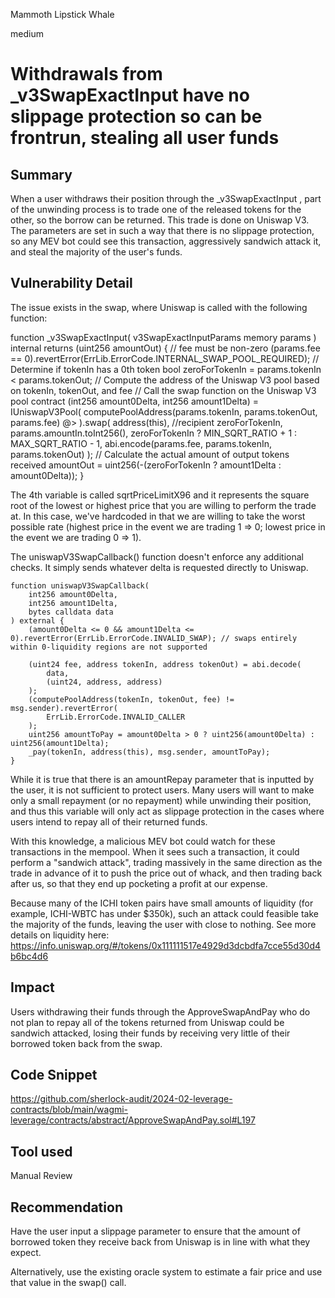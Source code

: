 Mammoth Lipstick Whale

medium

# Withdrawals from _v3SwapExactInput have no slippage protection so can be frontrun, stealing all user funds

## Summary
When a user withdraws their position through the _v3SwapExactInput , part of the unwinding process is to trade one of the released tokens for the other, so the borrow can be returned. This trade is done on Uniswap V3. The parameters are set in such a way that there is no slippage protection, so any MEV bot could see this transaction, aggressively sandwich attack it, and steal the majority of the user's funds.

## Vulnerability Detail

 
The issue exists in the swap, where Uniswap is called with the following function:

 function _v3SwapExactInput(
        v3SwapExactInputParams memory params
    ) internal returns (uint256 amountOut) {
        // fee must be non-zero
        (params.fee == 0).revertError(ErrLib.ErrorCode.INTERNAL_SWAP_POOL_REQUIRED);
        // Determine if tokenIn has a 0th token
        bool zeroForTokenIn = params.tokenIn < params.tokenOut;
        // Compute the address of the Uniswap V3 pool based on tokenIn, tokenOut, and fee
        // Call the swap function on the Uniswap V3 pool contract
        (int256 amount0Delta, int256 amount1Delta) = IUniswapV3Pool(
            computePoolAddress(params.tokenIn, params.tokenOut, params.fee)
  @>      ).swap(
                address(this), //recipient
                zeroForTokenIn,
                params.amountIn.toInt256(),
                zeroForTokenIn ? MIN_SQRT_RATIO + 1 : MAX_SQRT_RATIO - 1,
                abi.encode(params.fee, params.tokenIn, params.tokenOut)
            );
        // Calculate the actual amount of output tokens received
        amountOut = uint256(-(zeroForTokenIn ? amount1Delta : amount0Delta));
    }

The 4th variable is called sqrtPriceLimitX96 and it represents the square root of the lowest or highest price that you are willing to perform the trade at. In this case, we've hardcoded in that we are willing to take the worst possible rate (highest price in the event we are trading 1 => 0; lowest price in the event we are trading 0 => 1).

The uniswapV3SwapCallback() function doesn't enforce any additional checks. It simply sends whatever delta is requested directly to Uniswap.
    
    function uniswapV3SwapCallback(
        int256 amount0Delta,
        int256 amount1Delta,
        bytes calldata data
    ) external {
        (amount0Delta <= 0 && amount1Delta <= 0).revertError(ErrLib.ErrorCode.INVALID_SWAP); // swaps entirely within 0-liquidity regions are not supported

        (uint24 fee, address tokenIn, address tokenOut) = abi.decode(
            data,
            (uint24, address, address)
        );
        (computePoolAddress(tokenIn, tokenOut, fee) != msg.sender).revertError(
            ErrLib.ErrorCode.INVALID_CALLER
        );
        uint256 amountToPay = amount0Delta > 0 ? uint256(amount0Delta) : uint256(amount1Delta);
        _pay(tokenIn, address(this), msg.sender, amountToPay);
    }
While it is true that there is an amountRepay parameter that is inputted by the user, it is not sufficient to protect users. Many users will want to make only a small repayment (or no repayment) while unwinding their position, and thus this variable will only act as slippage protection in the cases where users intend to repay all of their returned funds.

With this knowledge, a malicious MEV bot could watch for these transactions in the mempool. When it sees such a transaction, it could perform a "sandwich attack", trading massively in the same direction as the trade in advance of it to push the price out of whack, and then trading back after us, so that they end up pocketing a profit at our expense.

Because many of the ICHI token pairs have small amounts of liquidity (for example, ICHI-WBTC has under $350k), such an attack could feasible take the majority of the funds, leaving the user with close to nothing. See more details on liquidity here: https://info.uniswap.org/#/tokens/0x111111517e4929d3dcbdfa7cce55d30d4b6bc4d6
## Impact
Users withdrawing their funds through the ApproveSwapAndPay who do not plan to repay all of the tokens returned from Uniswap could be sandwich attacked, losing their funds by receiving very little of their borrowed token back from the swap.
## Code Snippet
https://github.com/sherlock-audit/2024-02-leverage-contracts/blob/main/wagmi-leverage/contracts/abstract/ApproveSwapAndPay.sol#L197
## Tool used

Manual Review

## Recommendation
Have the user input a slippage parameter to ensure that the amount of borrowed token they receive back from Uniswap is in line with what they expect.

Alternatively, use the existing oracle system to estimate a fair price and use that value in the swap() call.